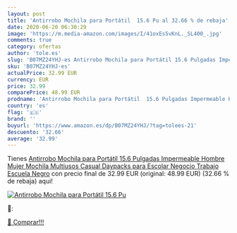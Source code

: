 ```yaml
---
layout: post
title: 'Antirrobo Mochila para Portátil  15.6 Pu al 32.66 % de rebaja'
date: 2020-06-20 06:30:29
image: 'https://m.media-amazon.com/images/I/41oxEs5vKnL._SL400_.jpg'
comments: true
category: ofertas
author: 'tole.es'
slug: 'B07MZ24YHJ-es Antirrobo Mochila para Portátil 15.6 Pulgadas Impermeable...'
sku: 'B07MZ24YHJ-es'
actualPrice: 32.99 EUR
currency: EUR
price: 32.99
comparePrice: 48.99 EUR
prodname: 'Antirrobo Mochila para Portátil  15.6 Pulgadas Impermeable Hombre Mujer Mochila  Multiusos Casual Daypacks para Escolar Negocio Trabajo Escuela  Negro'
country: 'es'
flag: '🇪🇸'
brand: ''
buyurl: 'https://www.amazon.es/dp/B07MZ24YHJ/?tag=tolees-21'
descuento: '32.66'
average: '32.99'
---
```


Tienes [Antirrobo Mochila para Portátil  15.6 Pulgadas Impermeable Hombre Mujer Mochila  Multiusos Casual Daypacks para Escolar Negocio Trabajo Escuela  Negro](https://www.amazon.es/dp/B07MZ24YHJ/?tag=tolees-21) con precio final de  32.99 EUR (original: 48.99 EUR) (32.66 %  de rebaja) aqui!

[![Antirrobo Mochila para Portátil  15.6 Pu](https://m.media-amazon.com/images/I/41oxEs5vKnL._SL400_.jpg)](https://www.amazon.es/dp/B07MZ24YHJ/?tag=tolees-21)

🔎:


[🛒 Comprar!!!](https://www.amazon.es/dp/B07MZ24YHJ/?tag=tolees-21)
